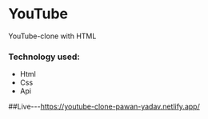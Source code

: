 # YouTube
YouTube-clone with HTML
### Technology used:
* Html
* Css
* Api

##Live---https://youtube-clone-pawan-yadav.netlify.app/

